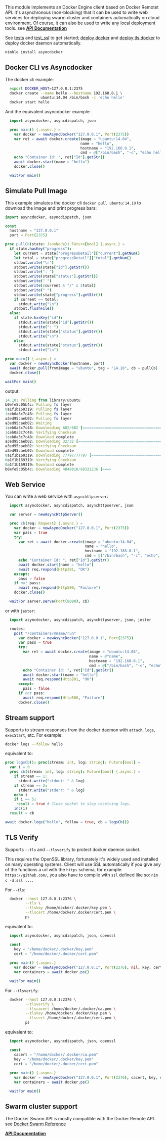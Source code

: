 This module implements an Docker Engine client based on Docker Remotet API. It's
asynchronous (non-blocking) that it can be used to write web services for deploying
swarm cluster and containers automatically on cloud environment. Of course, it
can also be used to write any local deployment tools. see [**API Documentation**](http://tulayang.github.io/asyncdocker.html)

See [tests](https://github.com/tulayang/asyncdocker/blob/master/tests/test.nim) and [test_ssl](https://github.com/tulayang/asyncdocker/blob/master/tests/test_ssl.nim) to get started; [deploy docker](https://github.com/tulayang/asyncdocker/blob/master/tests/deploy_nossl_docker.sh) and [deploy tls docker](https://github.com/tulayang/asyncdocker/blob/master/tests/deploy_ssl_docker.sh) to deploy docker daemon automatically.

```sh
nimble install asyncdocker
```

Docker CLI vs Asyncdocker 
-------------------------

The docker cli example:

```sh
  export DOCKER_HOST=127.0.0.1:2375
  docker create --name hello --hostname 192.168.0.1 \
                ubuntu:14.04 /bin/bash -c 'echo hello'
  docker start hello
```

And the equivalent asyncdocker example:

```nim
  import asyncdocker, asyncdispatch, json

  proc main() {.async.} = 
    var docker = newAsyncDocker("127.0.0.1", Port(2375))
    var ret = await docker.create(image = "ubuntu:14.04", 
                                  name = "hello",
                                  hostname = "192.168.0.1",
                                  cmd = @["/bin/bash", "-c", "echo hello"])
    echo "Container Id: ", ret["Id"].getStr()
    await docker.start(name = "hello")
    docker.close()

  waitFor main()
```

Simulate Pull Image
-------------------

This example simulates the docker cli ``docker pull ubuntu:14.10`` to download
the image and print progress bars:

```nim
import asyncdocker, asyncdispatch, json

const
  hostname = "127.0.0.1"
  port = Port(2375)

proc pullCb(state: JsonNode): Future[bool] {.async.} = 
  if state.hasKey("progress"):
    let current = state["progressDetail"]["current"].getNum()
    let total = state["progressDetail"]["total"].getNum()
    stdout.write("\r")
    stdout.write(state["id"].getStr())
    stdout.write(": ")
    stdout.write(state["status"].getStr())
    stdout.write(" ")
    stdout.write($current & "/" & $total)
    stdout.write(" ")
    stdout.write(state["progress"].getStr())
    if current == total:
      stdout.write("\n")
    stdout.flushFile()
  else:
    if state.hasKey("id"):
      stdout.write(state["id"].getStr())
      stdout.write(": ")
      stdout.write(state["status"].getStr())
      stdout.write("\n")
    else: 
      stdout.write(state["status"].getStr())
      stdout.write("\n")

proc main() {.async.} =
  var docker = newAsyncDocker(hostname, port)
  await docker.pull(fromImage = "ubuntu", tag = "14.10", cb = pullCb)          
  docker.close()

waitFor main()
```

output:

```nim
14.10: Pulling from library/ubuntu
b0efe5c05b4c: Pulling fs layer
0a1f1b169319: Pulling fs layer
1ceb0a3c7c48: Pulling fs layer
a3ed95caeb02: Pulling fs layer
a3ed95caeb02: Waiting
1ceb0a3c7c48: Downloading 682/682 [==================================================>]    682 B/682 B
1ceb0a3c7c48: Verifying Checksum
1ceb0a3c7c48: Download complete
a3ed95caeb02: Downloading 32/32 [==================================================>]     32 B/32 BB/77.8 kB
a3ed95caeb02: Verifying Checksum
a3ed95caeb02: Download complete
0a1f1b169319: Downloading 77797/77797 [==================================================>]  77.8 kB/77.8 kB
0a1f1b169319: Verifying Checksum
0a1f1b169319: Download complete
b0efe5c05b4c: Downloading 4848810/68321236 [===>                                               ] 4.849 MB/68.32 MB
```

Web Service
-----------

You can write a web service with ``asynchttpserver``:

```nim
  import asyncdocker, asyncdispatch, asynchttpserver, json

  var server = newAsyncHttpServer()

  proc cb(req: Request) {.async.} =
    var docker = newAsyncDocker("127.0.0.1", Port(2375))
    var pass = true
    try:
      var ret = await docker.create(image = "ubuntu:14.04", 
                                    name = "hello",
                                    hostname = "192.168.0.1",
                                    cmd = @["/bin/bash", "-c", "echo", "hello"])
      echo "Container Id: ", ret["Id"].getStr()
      await docker.start(name = "hello")
      await req.respond(Http201, "OK")
    except:
      pass = false
    if not pass:
      await req.respond(Http500, "Failure")
    docker.close()

  waitFor server.serve(Port(8080), cb)
```

or with ``jester``:

```nim
  import asyncdocker, asyncdispatch, asynchttpserver, json, jester

  routes:
    post "/containers/@name/run"
      var docker = newAsyncDocker("127.0.0.1", Port(2375))
      var pass = true
      try:
        var ret = await docker.create(image = "ubuntu:14.04", 
                                      name = @"name",
                                      hostname = "192.168.0.1",
                                      cmd = @["/bin/bash", "-c", "echo", "hello"])
        echo "Container Id: ", ret["Id"].getStr()
        await docker.start(name = "hello")
        await req.respond(Http201, "OK")
      except:
        pass = false
      if not pass:
        await req.respond(Http500, "Failure")
      docker.close()
```

Stream support
--------------

Supports to stream responses from the docker daemon with ``attach``, ``logs``, 
``execStart``, etc. For example:

```sh
docker logs --follow hello
```

equivalent to:

```nim
proc logsCb(): proc(stream: int, log: string): Future[bool] = 
  var i = 0
  proc cb(stream: int, log: string): Future[bool] {.async.} = 
    if stream == 1:
      stdout.write("stdout: " & log)
    if stream == 2:
      stderr.write("stderr: " & log)
    echo i
    if i == 5:
     result = true # Close socket to stop receiving logs.
    inc(i)
  result = cb

await docker.logs("hello", follow = true, cb = logsCb())
```

TLS Verify
----------

Supports `--tls` and `--tlsverify` to protect docker daemon socket. 

This requires the OpenSSL library, fortunately it's widely used and installed on 
many operating systems. Client will use SSL automatically if you give any of 
the functions a url with the ``https`` schema, for example: ``https://github.com/``,
you also have to compile with ``ssl`` defined like so: ``nim c -d:ssl ...``.   

For `--tls`: 

```sh
  docker --host 127.0.0.1:2376 \
         --tls \
         --tlskey /home/docker/.docker/key.pem \
         --tlscert /home/docker/.docker/cert.pem \
         ps
```

equivalent to: 

```nim
  import asyncdocker, asyncdispatch, json, openssl

  const
    key = "/home/docker/.docker/key.pem"
    cert = "/home/docker/.docker/cert.pem"
  
  proc main() {.async.}
    var docker = newAsyncDocker("127.0.0.1", Port(2376), nil, key, cert, CVerifyNone)
    var containers = await docker.ps()

  waitFor main()
```

For `--tlsverify`: 

```sh
  docker --host 127.0.0.1:2376 \
         --tlsverify \
         --tlscacert /home/docker/.docker/ca.pem \
         --tlskey /home/docker/.docker/key.pem \
         --tlscert /home/docker/.docker/cert.pem \
         ps   
```

equivalent to: 

```nim
  import asyncdocker, asyncdispatch, json, openssl

  const
    cacert = "/home/docker/.docker/ca.pem"
    key = "/home/docker/.docker/key.pem"
    cert = "/home/docker/.docker/cert.pem"
  
  proc main() {.async.}
    var docker = newAsyncDocker("127.0.0.1", Port(2376), cacert, key, cert, CVerifyPeer)
    var containers = await docker.ps()

  waitFor main()
```

Swarm cluster support
---------------------

The Docker Swarm API is mostly compatible with the Docker Remote API. see [Docker Swarm Reference](https://docs.docker.com/swarm/swarm-api/)

[**API Documentation**](http://tulayang.github.io/asyncdocker.html)
